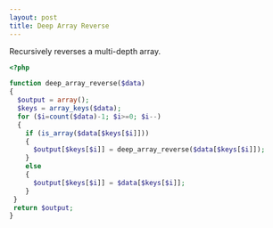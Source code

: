 ```yaml
---
layout: post
title: Deep Array Reverse
---
```

Recursively reverses a multi-depth array.

<!--break-->

```php
<?php

function deep_array_reverse($data)
{
  $output = array();
  $keys = array_keys($data);
  for ($i=count($data)-1; $i>=0; $i--)
  {
    if (is_array($data[$keys[$i]]))
    {
      $output[$keys[$i]] = deep_array_reverse($data[$keys[$i]]);
    }
    else
    {
      $output[$keys[$i]] = $data[$keys[$i]];
    }
 }
 return $output;
}
```